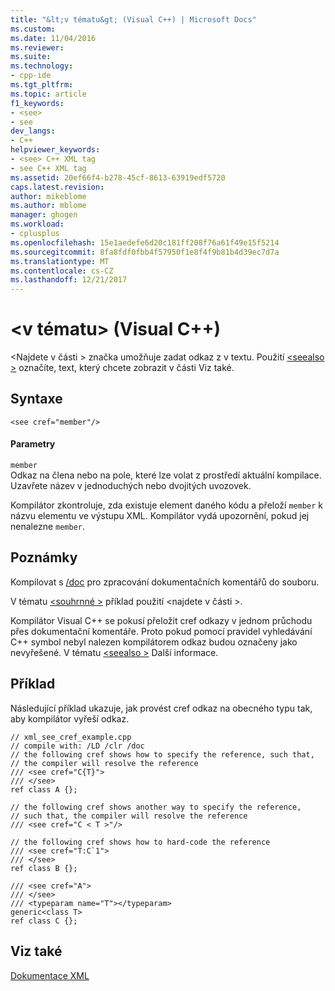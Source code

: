 ```yaml
---
title: "&lt;v tématu&gt; (Visual C++) | Microsoft Docs"
ms.custom: 
ms.date: 11/04/2016
ms.reviewer: 
ms.suite: 
ms.technology:
- cpp-ide
ms.tgt_pltfrm: 
ms.topic: article
f1_keywords:
- <see>
- see
dev_langs:
- C++
helpviewer_keywords:
- <see> C++ XML tag
- see C++ XML tag
ms.assetid: 20ef66f4-b278-45cf-8613-63919edf5720
caps.latest.revision: 
author: mikeblome
ms.author: mblome
manager: ghogen
ms.workload:
- cplusplus
ms.openlocfilehash: 15e1aedefe6d20c181ff208f76a61f49e15f5214
ms.sourcegitcommit: 8fa8fdf0fbb4f57950f1e8f4f9b81b4d39ec7d7a
ms.translationtype: MT
ms.contentlocale: cs-CZ
ms.lasthandoff: 12/21/2017
---
```

# <a name="ltseegt-visual-c"></a>&lt;v tématu&gt; (Visual C++)
\<Najdete v části > značka umožňuje zadat odkaz z v textu. Použití [ \<seealso >](../ide/seealso-visual-cpp.md) označíte, text, který chcete zobrazit v části Viz také.  
  
## <a name="syntax"></a>Syntaxe  
  
```  
<see cref="member"/>  
```  
  
#### <a name="parameters"></a>Parametry  
 `member`  
 Odkaz na člena nebo na pole, které lze volat z prostředí aktuální kompilace.  Uzavřete název v jednoduchých nebo dvojitých uvozovek.  
  
 Kompilátor zkontroluje, zda existuje element daného kódu a přeloží `member` k názvu elementu ve výstupu XML.  Kompilátor vydá upozornění, pokud jej nenalezne `member`.  
  
## <a name="remarks"></a>Poznámky  
 Kompilovat s [/doc](../build/reference/doc-process-documentation-comments-c-cpp.md) pro zpracování dokumentačních komentářů do souboru.  
  
 V tématu [ \<souhrnné >](../ide/summary-visual-cpp.md) příklad použití \<najdete v části >.  
  
 Kompilátor Visual C++ se pokusí přeložit cref odkazy v jednom průchodu přes dokumentační komentáře.  Proto pokud pomocí pravidel vyhledávání C++ symbol nebyl nalezen kompilátorem odkaz budou označeny jako nevyřešené. V tématu [ \<seealso >](../ide/seealso-visual-cpp.md) Další informace.  
  
## <a name="example"></a>Příklad  
 Následující příklad ukazuje, jak provést cref odkaz na obecného typu tak, aby kompilátor vyřeší odkaz.  
  
```  
// xml_see_cref_example.cpp  
// compile with: /LD /clr /doc  
// the following cref shows how to specify the reference, such that,  
// the compiler will resolve the reference  
/// <see cref="C{T}">  
/// </see>  
ref class A {};  
  
// the following cref shows another way to specify the reference,   
// such that, the compiler will resolve the reference  
/// <see cref="C < T >"/>  
  
// the following cref shows how to hard-code the reference  
/// <see cref="T:C`1">  
/// </see>  
ref class B {};  
  
/// <see cref="A">  
/// </see>  
/// <typeparam name="T"></typeparam>  
generic<class T>  
ref class C {};  
```  
  
## <a name="see-also"></a>Viz také  
 [Dokumentace XML](../ide/xml-documentation-visual-cpp.md)